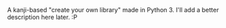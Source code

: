 A kanji-based "create your own library" made in Python 3.
I'll add a better description here later. :P
